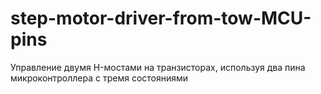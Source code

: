 # step-motor-driver-from-tow-MCU-pins
Управление двумя H-мостами на транзисторах, используя два пина микроконтроллера с тремя состояниями

